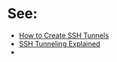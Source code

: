# See:
- [How to Create SSH Tunnels](https://www.tunnelsup.com/how-to-create-ssh-tunnels/)
- [SSH Tunneling Explained](https://goteleport.com/blog/ssh-tunneling-explained/)
- 

